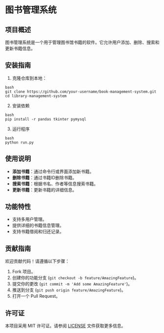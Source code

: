 # 图书管理系统

## 项目概述

图书管理系统是一个用于管理图书馆书籍的软件。它允许用户添加、删除、搜索和更新书籍信息。

## 安装指南

1. 克隆仓库到本地：

```shell
bash
git clone https://github.com/your-username/book-management-system.git
cd library-management-system
```

2. 安装依赖

```shell
bash
pip install -r pandas tkinter pymysql
```

3. 运行程序

```shell
bash
python run.py
```

## 使用说明

- **添加书籍**：通过命令行或界面添加新书籍。
- **删除书籍**：通过书籍ID删除书籍。
- **搜索书籍**：根据书名、作者等信息搜索书籍。
- **更新书籍**：更新书籍的详细信息。

## 功能特性

- 支持多用户管理。
- 提供详细的书籍信息管理。
- 支持书籍借阅和归还记录。

## 贡献指南

欢迎贡献代码！请遵循以下步骤：

1. Fork 项目。
2. 创建你的功能分支 (`git checkout -b feature/AmazingFeature`)。
3. 提交你的更改 (`git commit -m 'Add some AmazingFeature'`)。
4. 推送到分支 (`git push origin feature/AmazingFeature`)。
5. 打开一个 Pull Request。

## 许可证

本项目采用 MIT 许可证。请参阅 [LICENSE](LICENSE) 文件获取更多信息。


